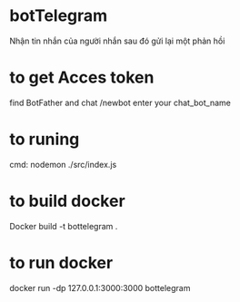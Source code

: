 # botTelegram
Nhận tin nhắn của người nhắn sau đó gửi lại một phản hồi

# to get Acces token
find BotFather and chat
/newbot
enter your chat_bot_name

# to runing
cmd: nodemon ./src/index.js

# to build docker
Docker build -t bottelegram .
# to run docker
docker run -dp 127.0.0.1:3000:3000 bottelegram   

